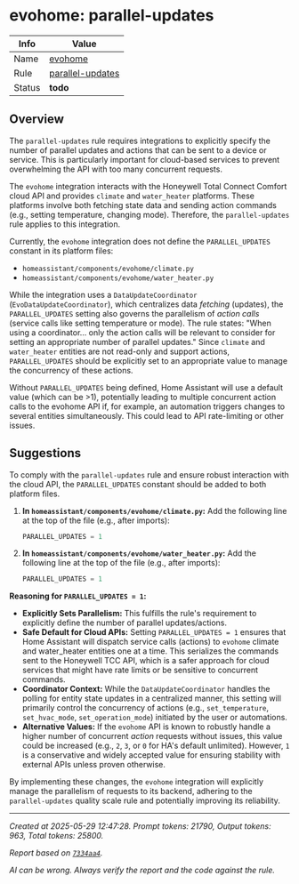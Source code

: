# evohome: parallel-updates

| Info   | Value                                                                    |
|--------|--------------------------------------------------------------------------|
| Name   | [evohome](https://www.home-assistant.io/integrations/evohome/) |
| Rule   | [parallel-updates](https://developers.home-assistant.io/docs/core/integration-quality-scale/rules/parallel-updates)                                                     |
| Status | **todo**                                                                 |

## Overview

The `parallel-updates` rule requires integrations to explicitly specify the number of parallel updates and actions that can be sent to a device or service. This is particularly important for cloud-based services to prevent overwhelming the API with too many concurrent requests.

The `evohome` integration interacts with the Honeywell Total Connect Comfort cloud API and provides `climate` and `water_heater` platforms. These platforms involve both fetching state data and sending action commands (e.g., setting temperature, changing mode). Therefore, the `parallel-updates` rule applies to this integration.

Currently, the `evohome` integration does not define the `PARALLEL_UPDATES` constant in its platform files:
*   `homeassistant/components/evohome/climate.py`
*   `homeassistant/components/evohome/water_heater.py`

While the integration uses a `DataUpdateCoordinator` (`EvoDataUpdateCoordinator`), which centralizes data *fetching* (updates), the `PARALLEL_UPDATES` setting also governs the parallelism of *action calls* (service calls like setting temperature or mode). The rule states: "When using a coordinator... only the action calls will be relevant to consider for setting an appropriate number of parallel updates." Since `climate` and `water_heater` entities are not read-only and support actions, `PARALLEL_UPDATES` should be explicitly set to an appropriate value to manage the concurrency of these actions.

Without `PARALLEL_UPDATES` being defined, Home Assistant will use a default value (which can be >1), potentially leading to multiple concurrent action calls to the evohome API if, for example, an automation triggers changes to several entities simultaneously. This could lead to API rate-limiting or other issues.

## Suggestions

To comply with the `parallel-updates` rule and ensure robust interaction with the cloud API, the `PARALLEL_UPDATES` constant should be added to both platform files.

1.  **In `homeassistant/components/evohome/climate.py`:**
    Add the following line at the top of the file (e.g., after imports):
    ```python
    PARALLEL_UPDATES = 1
    ```

2.  **In `homeassistant/components/evohome/water_heater.py`:**
    Add the following line at the top of the file (e.g., after imports):
    ```python
    PARALLEL_UPDATES = 1
    ```

**Reasoning for `PARALLEL_UPDATES = 1`:**

*   **Explicitly Sets Parallelism:** This fulfills the rule's requirement to explicitly define the number of parallel updates/actions.
*   **Safe Default for Cloud APIs:** Setting `PARALLEL_UPDATES = 1` ensures that Home Assistant will dispatch service calls (actions) to `evohome` climate and water_heater entities one at a time. This serializes the commands sent to the Honeywell TCC API, which is a safer approach for cloud services that might have rate limits or be sensitive to concurrent commands.
*   **Coordinator Context:** While the `DataUpdateCoordinator` handles the polling for entity state updates in a centralized manner, this setting will primarily control the concurrency of actions (e.g., `set_temperature`, `set_hvac_mode`, `set_operation_mode`) initiated by the user or automations.
*   **Alternative Values:** If the `evohome` API is known to robustly handle a higher number of concurrent *action* requests without issues, this value could be increased (e.g., `2`, `3`, or `0` for HA's default unlimited). However, `1` is a conservative and widely accepted value for ensuring stability with external APIs unless proven otherwise.

By implementing these changes, the `evohome` integration will explicitly manage the parallelism of requests to its backend, adhering to the `parallel-updates` quality scale rule and potentially improving its reliability.

---

_Created at 2025-05-29 12:47:28. Prompt tokens: 21790, Output tokens: 963, Total tokens: 25800._

_Report based on [`7334aa4`](https://github.com/home-assistant/core/tree/7334aa48f1e12289b3236f0b424a0fc16f5c2b6e)._

_AI can be wrong. Always verify the report and the code against the rule._
